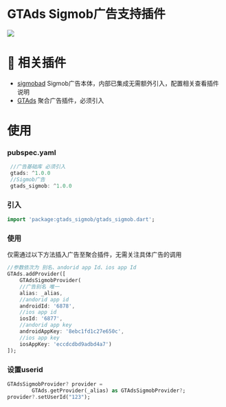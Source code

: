 # GTAds Sigmob广告支持插件
<p>
<a href="https://pub.flutter-io.cn/packages/gtads_sigmob"><img src=https://img.shields.io/badge/gtads_sigmob-v1.0.0-success></a>
</p>

# 📢 相关插件

- [sigmobad](https://github.com/gstory0404/sigmobad) Sigmob广告本体，内部已集成无需额外引入，配置相关查看插件说明
- [GTAds](https://github.com/gstory0404/GTAds) 聚合广告插件，必须引入

# 使用

### pubspec.yaml
```dart
 //广告基础库 必须引入
 gtads: ^1.0.0
 //Sigmob广告
 gtads_sigmob: ^1.0.0
```

### 引入
```dart
import 'package:gtads_sigmob/gtads_sigmob.dart';
```

### 使用
仅需通过以下方法插入广告至聚合插件，无需关注具体广告的调用
```dart
//参数依次为 别名、andorid app Id、ios app Id
GTAds.addProvider([
    GTAdsSigmobProvider(
    //广告别名 唯一
    alias: _alias,
    //andorid app id
    androidId: '6878',
    //ios app id
    iosId: '6877',
    //andorid app key
    androidAppKey: '8ebc1fd1c27e650c',
    //ios app key
    iosAppKey: 'eccdcdbd9adbd4a7')
]);
```

### 设置userid
```dart
GTAdsSigmobProvider? provider =
        GTAds.getProvider(_alias) as GTAdsSigmobProvider?;
provider?.setUserId("123");
```
